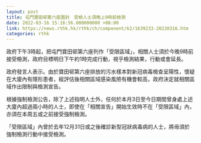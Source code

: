 ```yaml
---
layout: post
title: 屯門寶田邨第六座圍封　受檢人士須晚上9時前檢測
date: 2022-03-16 15:16:56.000000000 +08:00
link: https://news.rthk.hk/rthk/ch/component/k2/1639233-20220316.htm
categories: rthk
---
```


政府下午3時起，把屯門寶田邨第六座列作「受限區域」，相關人士須於今晚9時前接受檢測，政府目標明日下午約1時完成行動，視乎檢測結果，行動或會延長。
      
政府發言人表示。由於寶田邨第六座排放的污水樣本對新冠病毒檢查呈陽性，懷疑在大廈內有隱形患者，經評估後相關區域感染風險有機會較高，政府決定就相關區域作出限制與檢測宣告。

根據強制檢測公告，除了上述指明人士外，任何於本月3日至今日期間曾身處上述大廈內超過兩小時的人士，即使在「相關宣告」開始生效時不在「受限區域」內，亦須在本周五或之前接受強制檢測。

「受限區域」內曾於去年12月31日或之後確診新型冠狀病毒病的人士，將毋須於強制檢測行動中接受檢測。
